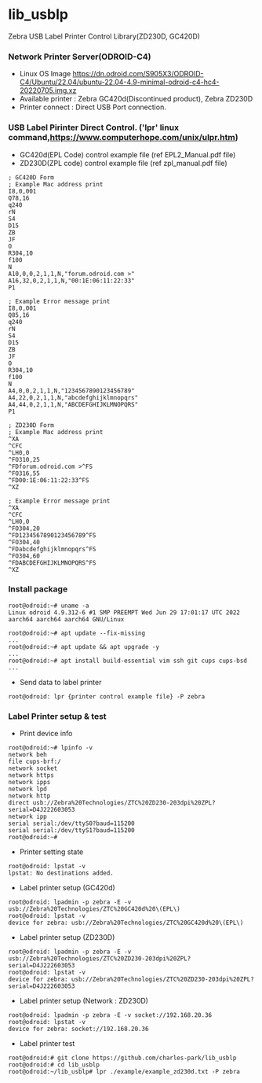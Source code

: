 # lib_usblp
Zebra USB Label Printer Control Library(ZD230D, GC420D)

### Network Printer Server(ODROID-C4)
* Linux OS Image https://dn.odroid.com/S905X3/ODROID-C4/Ubuntu/22.04/ubuntu-22.04-4.9-minimal-odroid-c4-hc4-20220705.img.xz
* Available printer : Zebra GC420d(Discontinued product), Zebra ZD230D
* Printer connect : Direct USB Port connection.

### USB Label Pirinter Direct Control. ('lpr' linux command,https://www.computerhope.com/unix/ulpr.htm)
* GC420d(EPL Code) control example file (ref EPL2_Manual.pdf file)
* ZD230D(ZPL code) control example file (ref zpl_manual.pdf file)
```
; GC420D Form
; Example Mac address print
I8,0,001
Q78,16
q240
rN
S4
D15
ZB
JF
O
R304,10
f100
N
A10,0,0,2,1,1,N,"forum.odroid.com >"
A16,32,0,2,1,1,N,"00:1E:06:11:22:33"
P1

; Example Error message print
I8,0,001
Q85,16
q240
rN
S4
D15
ZB
JF
O
R304,10
f100
N
A4,0,0,2,1,1,N,"1234567890123456789"
A4,22,0,2,1,1,N,"abcdefghijklmnopqrs"
A4,44,0,2,1,1,N,"ABCDEFGHIJKLMNOPQRS"
P1
```
```
; ZD230D Form
; Example Mac address print
^XA
^CFC
^LH0,0
^FO310,25
^FDforum.odroid.com >^FS
^FO316,55
^FD00:1E:06:11:22:33^FS
^XZ

; Example Error message print
^XA
^CFC
^LH0,0
^FO304,20
^FD1234567890123456789^FS
^FO304,40
^FDabcdefghijklmnopqrs^FS
^FO304,60
^FDABCDEFGHIJKLMNOPQRS^FS
^XZ
```

### Install package
```
root@odroid:~# uname -a
Linux odroid 4.9.312-6 #1 SMP PREEMPT Wed Jun 29 17:01:17 UTC 2022 aarch64 aarch64 aarch64 GNU/Linux

root@odroid:~# apt update --fix-missing
...
root@odroid:~# apt update && apt upgrade -y
...
root@odroid:~# apt install build-essential vim ssh git cups cups-bsd
...

```

* Send data to label printer
```
root@odroid: lpr {printer control example file} -P zebra
```

### Label Printer setup & test
* Print device info
```
root@odroid:~# lpinfo -v
network beh
file cups-brf:/
network socket
network https
network ipps
network lpd
network http
direct usb://Zebra%20Technologies/ZTC%20ZD230-203dpi%20ZPL?serial=D4J222603053
network ipp
serial serial:/dev/ttyS0?baud=115200
serial serial:/dev/ttyS1?baud=115200
root@odroid:~# 
```

* Printer setting state
```
root@odroid: lpstat -v
lpstat: No destinations added.
```

* Label printer setup (GC420d)
```
root@odroid: lpadmin -p zebra -E -v usb://Zebra%20Technologies/ZTC%20GC420d%20\(EPL\)
root@odroid: lpstat -v
device for zebra: usb://Zebra%20Technologies/ZTC%20GC420d%20\(EPL\)
```
* Label printer setup (ZD230D)
```
root@odroid: lpadmin -p zebra -E -v usb://Zebra%20Technologies/ZTC%20ZD230-203dpi%20ZPL?serial=D4J222603053
root@odroid: lpstat -v
device for zebra: usb://Zebra%20Technologies/ZTC%20ZD230-203dpi%20ZPL?serial=D4J222603053
```

* Label printer setup (Network : ZD230D)
```
root@odroid: lpadmin -p zebra -E -v socket://192.168.20.36
root@odroid: lpstat -v
device for zebra: socket://192.168.20.36
```

* Label printer test
```
root@odroid:# git clone https://github.com/charles-park/lib_usblp
root@odroid:# cd lib_usblp
root@odroid:~/lib_usblp# lpr ./example/example_zd230d.txt -P zebra
```

